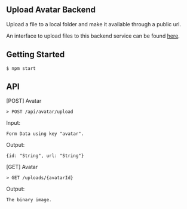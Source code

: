 ## Upload Avatar Backend

Upload a file to a local folder and make it available through a public url. 

An interface to upload files to this backend service can be found [here](https://github.com/giuliana-bezerra/upload-avatar-frontend).

## Getting Started
```
$ npm start
```

## API

[POST] Avatar
```
> POST /api/avatar/upload
```

Input:
```
Form Data using key "avatar".
```

Output:
```
{id: "String", url: "String"}
```

[GET] Avatar
```
> GET /uploads/{avatarId}
```

Output:
```
The binary image.
```